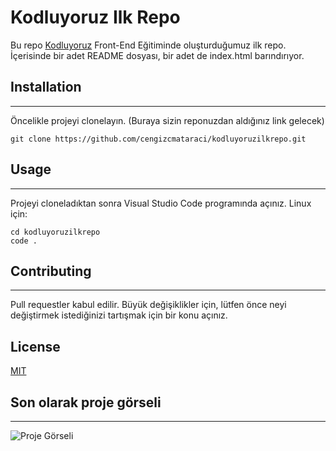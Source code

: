 # Kodluyoruz Ilk Repo
Bu repo [Kodluyoruz](https://www.kodluyoruz.org/) Front-End Eğitiminde oluşturduğumuz ilk repo. İçerisinde bir adet README dosyası, bir adet de index.html barındırıyor.


## Installation
-----------------------------------------------------------------------------------------------------
Öncelikle projeyi clonelayın. (Buraya sizin reponuzdan aldığınız link gelecek)

```
git clone https://github.com/cengizcmataraci/kodluyoruzilkrepo.git
```

## Usage
-----------------------------------------------------------------------------------------------------
Projeyi cloneladıktan sonra Visual Studio Code programında açınız.
Linux için:

```
cd kodluyoruzilkrepo
code .
```

## Contributing
-----------------------------------------------------------------------------------------------------
Pull requestler kabul edilir. Büyük değişiklikler için, lütfen önce neyi değiştirmek istediğinizi tartışmak için bir konu açınız.

## License
[MIT](https://choosealicense.com/licenses/mit/)

## Son olarak proje görseli
-----------------------------------------------------------------------------------------------------
![Proje Görseli](https://res.cloudinary.com/danielkapper-com/image/upload/v1577156572/logo-one.png)